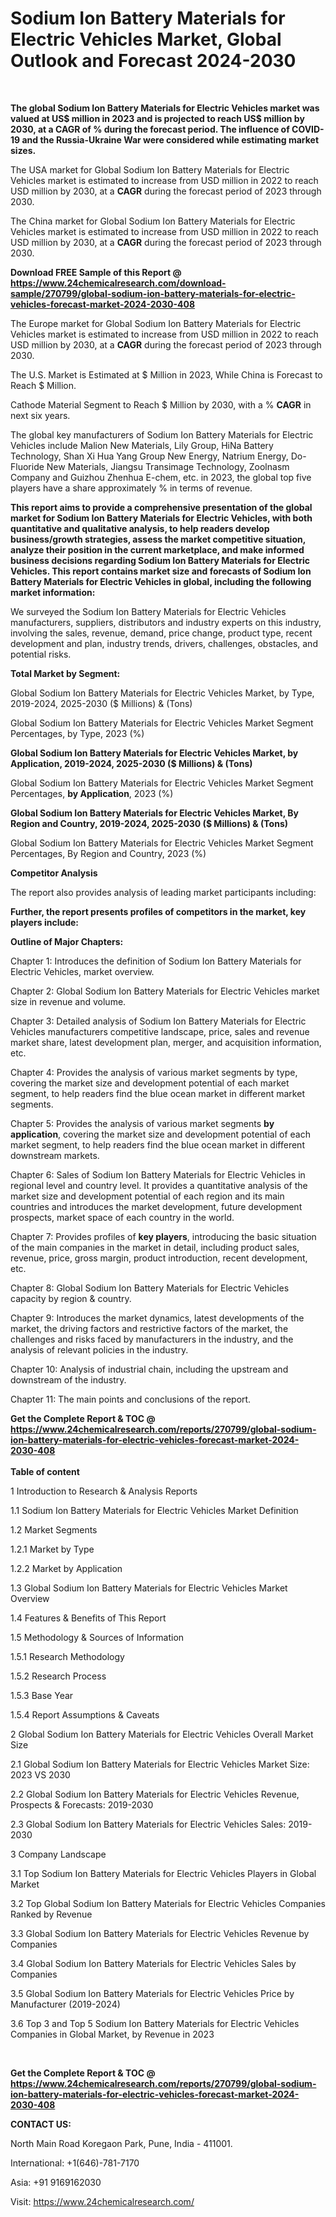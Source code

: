 <h1>Sodium Ion Battery Materials for Electric Vehicles Market, Global Outlook and Forecast 2024-2030</h1><br/><p><strong>The global Sodium Ion Battery Materials for Electric Vehicles market was valued at US$ million in 2023 and is projected to reach US$ million by 2030, at a <strong>CAGR</strong> of % during the forecast period. The influence of COVID-19 and the Russia-Ukraine War were considered while estimating market sizes.</strong></p><p>The USA market for Global Sodium Ion Battery Materials for Electric Vehicles market is estimated to increase from USD million in 2022 to reach USD million by 2030, at a <strong>CAGR</strong> during the forecast period of 2023 through 2030.</p><p>The China market for Global Sodium Ion Battery Materials for Electric Vehicles market is estimated to increase from USD million in 2022 to reach USD million by 2030, at a <strong>CAGR</strong> during the forecast period of 2023 through 2030.</p><div><b>Download FREE Sample of this Report @ <a href="https://www.24chemicalresearch.com/download-sample/270799/global-sodium-ion-battery-materials-for-electric-vehicles-forecast-market-2024-2030-408">https://www.24chemicalresearch.com/download-sample/270799/global-sodium-ion-battery-materials-for-electric-vehicles-forecast-market-2024-2030-408</a></b></div><p>The Europe market for Global Sodium Ion Battery Materials for Electric Vehicles market is estimated to increase from USD million in 2022 to reach USD million by 2030, at a <strong>CAGR</strong> during the forecast period of 2023 through 2030.</p><p>The U.S. Market is Estimated at $ Million in 2023, While China is Forecast to Reach $ Million.</p><p>Cathode Material Segment to Reach $ Million by 2030, with a % <strong>CAGR</strong> in next six years.</p><p>The global key manufacturers of Sodium Ion Battery Materials for Electric Vehicles include Malion New Materials, Lily Group, HiNa Battery Technology, Shan Xi Hua Yang Group New Energy, Natrium Energy, Do-Fluoride New Materials, Jiangsu Transimage Technology, Zoolnasm Company and Guizhou Zhenhua E-chem, etc. in 2023, the global top five players have a share approximately % in terms of revenue.</p><p><strong>This report aims to provide a comprehensive presentation of the global market for Sodium Ion Battery Materials for Electric Vehicles, with both quantitative and qualitative analysis, to help readers develop business/growth strategies, assess the market competitive situation, analyze their position in the current marketplace, and make informed business decisions regarding Sodium Ion Battery Materials for Electric Vehicles. This report contains market size and forecasts of Sodium Ion Battery Materials for Electric Vehicles in global, including the following market information:</strong></p><p>We surveyed the Sodium Ion Battery Materials for Electric Vehicles manufacturers, suppliers, distributors and industry experts on this industry, involving the sales, revenue, demand, price change, product type, recent development and plan, industry trends, drivers, challenges, obstacles, and potential risks.</p><p><strong>Total Market by Segment:</strong></p><p>Global Sodium Ion Battery Materials for Electric Vehicles Market, by Type, 2019-2024, 2025-2030 ($ Millions) & (Tons)</p><p>Global Sodium Ion Battery Materials for Electric Vehicles Market Segment Percentages, by Type, 2023 (%)</p><p><strong>Global Sodium Ion Battery Materials for Electric Vehicles Market, <strong>by Application</strong>, 2019-2024, 2025-2030 ($ Millions) & (Tons)</strong></p><p>Global Sodium Ion Battery Materials for Electric Vehicles Market Segment Percentages, <strong>by Application</strong>, 2023 (%)</p><p><strong>Global Sodium Ion Battery Materials for Electric Vehicles Market, By Region and Country, 2019-2024, 2025-2030 ($ Millions) & (Tons)</strong></p><p>Global Sodium Ion Battery Materials for Electric Vehicles Market Segment Percentages, By Region and Country, 2023 (%)</p><p><strong>Competitor Analysis</strong></p><p>The report also provides analysis of leading market participants including:</p><p><strong>Further, the report presents profiles of competitors in the market, <strong>key players</strong> include:</strong></p><p><strong>Outline of Major Chapters:</strong></p><p>Chapter 1: Introduces the definition of Sodium Ion Battery Materials for Electric Vehicles, market overview.</p><p>Chapter 2: Global Sodium Ion Battery Materials for Electric Vehicles market size in revenue and volume.</p><p>Chapter 3: Detailed analysis of Sodium Ion Battery Materials for Electric Vehicles manufacturers competitive landscape, price, sales and revenue market share, latest development plan, merger, and acquisition information, etc.</p><p>Chapter 4: Provides the analysis of various market segments by type, covering the market size and development potential of each market segment, to help readers find the blue ocean market in different market segments.</p><p>Chapter 5: Provides the analysis of various market segments <strong>by application</strong>, covering the market size and development potential of each market segment, to help readers find the blue ocean market in different downstream markets.</p><p>Chapter 6: Sales of Sodium Ion Battery Materials for Electric Vehicles in regional level and country level. It provides a quantitative analysis of the market size and development potential of each region and its main countries and introduces the market development, future development prospects, market space of each country in the world.</p><p>Chapter 7: Provides profiles of <strong>key players</strong>, introducing the basic situation of the main companies in the market in detail, including product sales, revenue, price, gross margin, product introduction, recent development, etc.</p><p>Chapter 8: Global Sodium Ion Battery Materials for Electric Vehicles capacity by region & country.</p><p>Chapter 9: Introduces the market dynamics, latest developments of the market, the driving factors and restrictive factors of the market, the challenges and risks faced by manufacturers in the industry, and the analysis of relevant policies in the industry.</p><p>Chapter 10: Analysis of industrial chain, including the upstream and downstream of the industry.</p><p>Chapter 11: The main points and conclusions of the report.</p><div><b>Get the Complete Report & TOC @ <a href="https://www.24chemicalresearch.com/reports/270799/global-sodium-ion-battery-materials-for-electric-vehicles-forecast-market-2024-2030-408">https://www.24chemicalresearch.com/reports/270799/global-sodium-ion-battery-materials-for-electric-vehicles-forecast-market-2024-2030-408</a></b></div><br><b>Table of content</b><p>1 Introduction to Research & Analysis Reports<br />
 
  1.1 Sodium Ion Battery Materials for Electric Vehicles Market Definition<br />
 
  1.2 Market Segments<br />
 
  1.2.1 Market by Type<br />
 
  1.2.2 Market by Application<br />
 
  1.3 Global Sodium Ion Battery Materials for Electric Vehicles Market Overview<br />
 
  1.4 Features & Benefits of This Report<br />
 
  1.5 Methodology & Sources of Information<br />
 
  1.5.1 Research Methodology<br />
 
  1.5.2 Research Process<br />
 
  1.5.3 Base Year<br />
 
  1.5.4 Report Assumptions & Caveats<br />
 
 2 Global Sodium Ion Battery Materials for Electric Vehicles Overall Market Size<br />
 
  2.1 Global Sodium Ion Battery Materials for Electric Vehicles Market Size: 2023 VS 2030<br />
 
  2.2 Global Sodium Ion Battery Materials for Electric Vehicles Revenue, Prospects & Forecasts: 2019-2030<br />
 
  2.3 Global Sodium Ion Battery Materials for Electric Vehicles Sales: 2019-2030<br />
 
 3 Company Landscape<br />
 
  3.1 Top Sodium Ion Battery Materials for Electric Vehicles Players in Global Market<br />
 
  3.2 Top Global Sodium Ion Battery Materials for Electric Vehicles Companies Ranked by Revenue<br />
 
  3.3 Global Sodium Ion Battery Materials for Electric Vehicles Revenue by Companies<br />
 
  3.4 Global Sodium Ion Battery Materials for Electric Vehicles Sales by Companies<br />
 
  3.5 Global Sodium Ion Battery Materials for Electric Vehicles Price by Manufacturer (2019-2024)<br />
 
  3.6 Top 3 and Top 5 Sodium Ion Battery Materials for Electric Vehicles Companies in Global Market, by Revenue in 2023<br />
 
 <br><div><b>Get the Complete Report & TOC @ <a href="https://www.24chemicalresearch.com/reports/270799/global-sodium-ion-battery-materials-for-electric-vehicles-forecast-market-2024-2030-408">https://www.24chemicalresearch.com/reports/270799/global-sodium-ion-battery-materials-for-electric-vehicles-forecast-market-2024-2030-408</a></b></div></p>
 
 <b>CONTACT US:</b><br>
 
 North Main Road Koregaon Park, Pune, India - 411001.<br/>
 
 International: +1(646)-781-7170<br/>
 
 Asia: +91 9169162030<br/>
 
 Visit: <a href="https://www.24chemicalresearch.com/">https://www.24chemicalresearch.com/</a>
 
 <br>